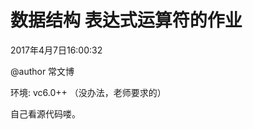 # 数据结构 表达式运算符的作业

2017年4月7日16:00:32

@author 常文博

环境: vc6.0++ （没办法，老师要求的）

自己看源代码喽。


























